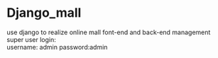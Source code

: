 # Django_mall
use django to realize online mall font-end and back-end management<br>
super user login:<br>
username: admin          password:admin
